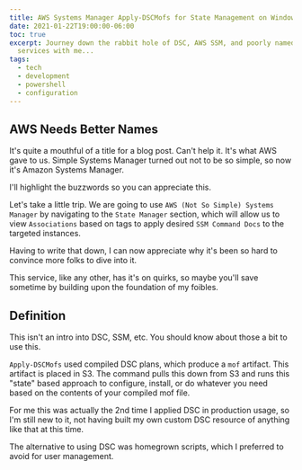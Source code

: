 ```yaml
---
title: AWS Systems Manager Apply-DSCMofs for State Management on Windows EC2 Instances
date: 2021-01-22T19:00:00-06:00
toc: true
excerpt: Journey down the rabbit hole of DSC, AWS SSM, and poorly named AWS
  services with me...
tags:
  - tech
  - development
  - powershell
  - configuration
---
```

## AWS Needs Better Names

It's quite a mouthful of a title for a blog post.
Can't help it.
It's what AWS gave to us.
Simple Systems Manager turned out not to be so simple, so now it's Amazon Systems Manager.

I'll highlight the buzzwords so you can appreciate this.

Let's take a little trip. We are going to use `AWS (Not So Simple) Systems Manager` by navigating to the `State Manager` section, which will allow us to view `Associations` based on tags to apply desired `SSM Command Docs` to the targeted instances.

Having to write that down, I can now appreciate why it's been so hard to convince more folks to dive into it.

This service, like any other, has it's on quirks, so maybe you'll save sometime by building upon the foundation of my foibles. 

## Definition

This isn't an intro into DSC, SSM, etc. You should know about those a bit to use this.

`Apply-DSCMofs` used compiled DSC plans, which produce a `mof` artifact. This artifact is placed in S3. The command pulls this down from S3 and runs this "state" based approach to configure, install, or do whatever you need based on the contents of your compiled mof file. 

For me this was actually the 2nd time I applied DSC in production usage, so I'm still new to it, not having built my own custom DSC resource of anything like that at this time.

The alternative to using DSC was homegrown scripts, which I preferred to avoid for user management.